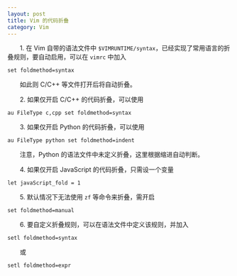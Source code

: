 ```yaml
---
layout: post
title: Vim 的代码折叠
category: Vim
---
```


　　1. 在 Vim 自带的语法文件中 `$VIMRUNTIME/syntax`，已经实现了常用语言的折叠规则，要自动启用，可以在 `vimrc` 中加入

``` vim
set foldmethod=syntax
```

　　如此则 C/C++ 等文件打开后将自动折叠。

　　2. 如果仅开启 C/C++ 的代码折叠，可以使用

``` vim
au FileType c,cpp set foldmethod=syntax
```

　　3. 如果仅开启 Python 的代码折叠，可以使用

``` vim
au FileType python set foldmethod=indent
```

　　注意，Python 的语法文件中未定义折叠，这里根据缩进自动判断。

　　4. 如果仅开启 JavaScript 的代码折叠，只需设一个变量

``` vim
let javaScript_fold = 1
```

　　5. 默认情况下无法使用 `zf` 等命令来折叠，需开启

``` vim
set foldmethod=manual
```

　　6. 要自定义折叠规则，可以在语法文件中定义该规则，并加入

``` vim
setl foldmethod=syntax
```

　　或

``` vim
setl foldmethod=expr
```
